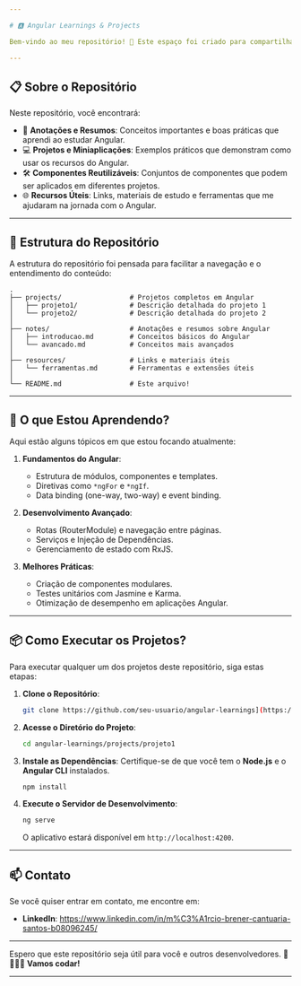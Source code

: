 ```yaml
---

# 🅰️ Angular Learnings & Projects

Bem-vindo ao meu repositório! 🚀 Este espaço foi criado para compartilhar meus aprendizados, experimentos e projetos desenvolvidos com o **Angular**, um dos frameworks mais poderosos e amplamente utilizados para construir aplicações web modernas. 

---
```


## 📋 Sobre o Repositório

Neste repositório, você encontrará:

- 📘 **Anotações e Resumos**: Conceitos importantes e boas práticas que aprendi ao estudar Angular.
- 💻 **Projetos e Miniaplicações**: Exemplos práticos que demonstram como usar os recursos do Angular.
- 🛠️ **Componentes Reutilizáveis**: Conjuntos de componentes que podem ser aplicados em diferentes projetos.
- 🌐 **Recursos Úteis**: Links, materiais de estudo e ferramentas que me ajudaram na jornada com o Angular.

---

## 📂 Estrutura do Repositório

A estrutura do repositório foi pensada para facilitar a navegação e o entendimento do conteúdo:

```
.
├── projects/                 # Projetos completos em Angular
│   ├── projeto1/             # Descrição detalhada do projeto 1
│   └── projeto2/             # Descrição detalhada do projeto 2
│
├── notes/                    # Anotações e resumos sobre Angular
│   ├── introducao.md         # Conceitos básicos do Angular
│   └── avancado.md           # Conceitos mais avançados
│
├── resources/                # Links e materiais úteis
│   └── ferramentas.md        # Ferramentas e extensões úteis
│
└── README.md                 # Este arquivo!
```

---

## 🧠 O que Estou Aprendendo?

Aqui estão alguns tópicos em que estou focando atualmente:

1. **Fundamentos do Angular**:
   - Estrutura de módulos, componentes e templates.
   - Diretivas como `*ngFor` e `*ngIf`.
   - Data binding (one-way, two-way) e event binding.

2. **Desenvolvimento Avançado**:
   - Rotas (RouterModule) e navegação entre páginas.
   - Serviços e Injeção de Dependências.
   - Gerenciamento de estado com RxJS.

3. **Melhores Práticas**:
   - Criação de componentes modulares.
   - Testes unitários com Jasmine e Karma.
   - Otimização de desempenho em aplicações Angular.

---

## 📦 Como Executar os Projetos?

Para executar qualquer um dos projetos deste repositório, siga estas etapas:

1. **Clone o Repositório**:
   ```bash
   git clone https://github.com/seu-usuario/angular-learnings](https://github.com/BrenerCantuaria/Angular-Projects.git
   ```

2. **Acesse o Diretório do Projeto**:
   ```bash
   cd angular-learnings/projects/projeto1
   ```

3. **Instale as Dependências**:
   Certifique-se de que você tem o **Node.js** e o **Angular CLI** instalados.
   ```bash
   npm install
   ```

4. **Execute o Servidor de Desenvolvimento**:
   ```bash
   ng serve
   ```
   O aplicativo estará disponível em `http://localhost:4200`.

---



## 📫 Contato

Se você quiser entrar em contato, me encontre em:

- **LinkedIn**: https://www.linkedin.com/in/m%C3%A1rcio-brener-cantuaria-santos-b08096245/

---

Espero que este repositório seja útil para você e outros desenvolvedores. 🚀  
🔨🤖🔧 **Vamos codar!**

---
